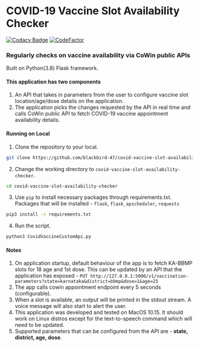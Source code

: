# COVID-19 Vaccine Slot Availability Checker
[![Codacy Badge](https://api.codacy.com/project/badge/Grade/2cf9042fb8d44e7282cc711ea5df5f42)](https://app.codacy.com/gh/blackbird-47/covid-vaccine-slot-availability-checker?utm_source=github.com&utm_medium=referral&utm_content=blackbird-47/covid-vaccine-slot-availability-checker&utm_campaign=Badge_Grade_Settings)
[![CodeFactor](https://www.codefactor.io/repository/github/blackbird-47/covid-vaccine-slot-availability-checker/badge)](https://www.codefactor.io/repository/github/blackbird-47/covid-vaccine-slot-availability-checker)

### Regularly checks on vaccine availability via CoWin public APIs

Built on Python(3.8) Flask framework.

#### This application has two components
1. An API that takes in parameters from the user to configure vaccine slot location/age/dose details on the application.
2. The application picks the changes requested by the API in real time and calls CoWin public API to fetch COVID-19 vaccine appointment availability details.

#### Running on Local
1. Clone the repository to your local.
```bash
git clone https://github.com/blackbird-47/covid-vaccine-slot-availability-checker.git
```
2. Change the working directory to ```covid-vaccine-slot-availability-checker```.
```bash
cd covid-vaccine-slot-availability-checker
```
3. Use ```pip``` to install necessary packages through requirements.txt. Packages that will be installed - ```flask```, ```flask_apscheduler```, ```requests```
```bash
pip3 install -r requirements.txt 
```
4. Run the script.
```bash
python3 CovidVaccineCustomApi.py
```

#### Notes
1. On application startup, default behaviour of the app is to fetch KA-BBMP slots for 18 age and 1st dose. This can be updated by an API that the application has exposed - ```PUT http://127.0.0.1:5000/v1/vaccination-parameters?state=karnataka&district=bbmp&dose=1&age=25```
2. The app calls cowin appointment endpoint every 5 seconds (configurable).
3. When a slot is available, an output will be printed in the stdout stream. A voice message will also start to alert the user.
4. This application was developed and tested on MacOS 10.15. It should work on Linux distros except for the text-to-speech command which will need to be updated.
5. Supported parameters that can be configured from the API are - **state, district, age, dose**.
